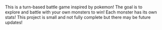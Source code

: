 This is a turn-based battle game inspired by pokemon! The goal is to explore and battle with your own monsters to win! Each monster has its own stats! This project is small and not fully complete but there may be future updates!
